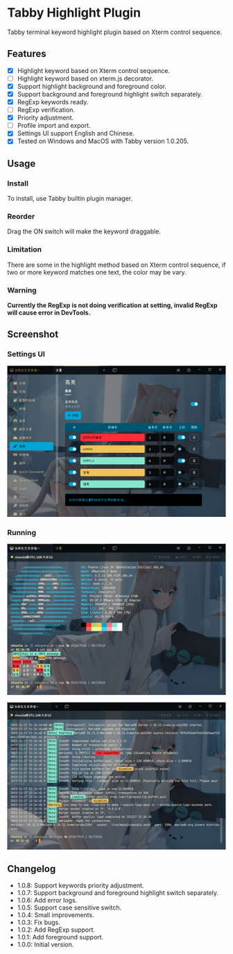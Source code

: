 # Tabby Highlight Plugin

Tabby terminal keyword highlight plugin based on Xterm control sequence.

## Features

- [x] Highlight keyword based on Xterm control sequence.
- [ ] Highlight keyword based on xterm.js decorator.
- [x] Support highlight background and foreground color.
- [x] Support background and foreground highlight switch separately.
- [x] RegExp keywords ready.
- [ ] RegExp verification.
- [x] Priority adjustment.
- [ ] Profile import and export.
- [x] Settings UI support English and Chinese.
- [x] Tested on Windows and MacOS with Tabby version 1.0.205.

## Usage

### Install

To install, use Tabby builtin plugin manager.

### Reorder

Drag the ON switch will make the keyword draggable.

### Limitation

There are some in the highlight method based on Xterm control sequence, if two or more keyword matches one text, the color may be vary.

### Warning

**Currently the RegExp is not doing verification at setting, invalid RegExp will cause error in DevTools.**

## Screenshot

### Settings UI

![Settings](screenshots/settings.png)

### Running

![Terminal1](screenshots/terminal1.png)

![Terminal2](screenshots/terminal2.png)

## Changelog

- 1.0.8: Support keywords priority adjustment.
- 1.0.7: Support background and foreground highlight switch separately.
- 1.0.6: Add error logs.
- 1.0.5: Support case sensitive switch.
- 1.0.4: Small improvements.
- 1.0.3: Fix bugs.
- 1.0.2: Add RegExp support.
- 1.0.1: Add foreground support.
- 1.0.0: Initial version.
